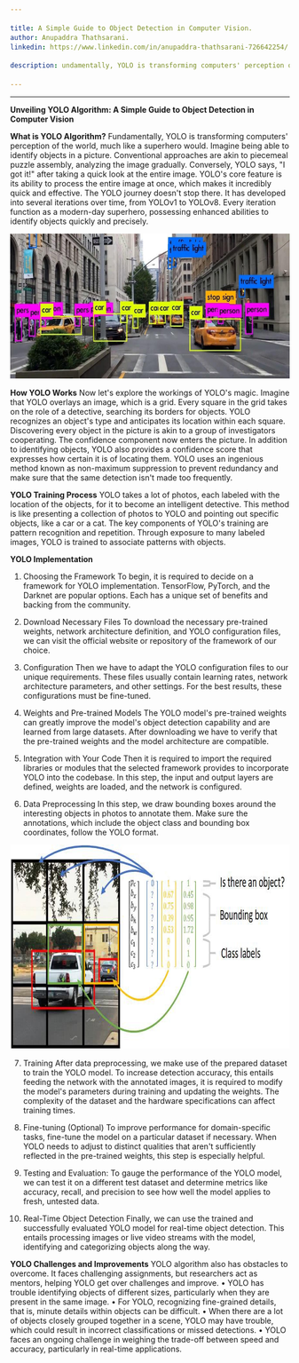 ```yaml
---

title: A Simple Guide to Object Detection in Computer Vision.
author: Anupaddra Thathsarani.
linkedin: https://www.linkedin.com/in/anupaddra-thathsarani-726642254/

description: undamentally, YOLO is transforming computers' perception of the world, much like a superhero would. Imagine being able to identify objects in a picture. Conventional approaches are akin to piecemeal puzzle assembly, analyzing the image gradually. Conversely, YOLO says, "I got it!" after taking a quick look at the entire image. YOLO's core feature is its ability to process the entire image at once, which makes it incredibly quick and effective.

---
```

___
**Unveiling YOLO Algorithm: A Simple Guide to Object Detection in Computer Vision**

**What is YOLO Algorithm?**
Fundamentally, YOLO is transforming computers' perception of the world, much like a superhero would. Imagine being able to identify objects in a picture. Conventional approaches are akin to piecemeal puzzle assembly, analyzing the image gradually. Conversely, YOLO says, "I got it!" after taking a quick look at the entire image. YOLO's core feature is its ability to process the entire image at once, which makes it incredibly quick and effective.
The YOLO journey doesn't stop there. It has developed into several iterations over time, from YOLOv1 to YOLOv8. Every iteration function as a modern-day superhero, possessing enhanced abilities to identify objects quickly and precisely.

<img src="/img/at_1_2023_12_15.jpg" height="261" width="640"  />

**How YOLO Works**
Now let's explore the workings of YOLO's magic. Imagine that YOLO overlays an image, which is a grid. Every square in the grid takes on the role of a detective, searching its borders for objects. YOLO recognizes an object's type and anticipates its location within each square. Discovering every object in the picture is akin to a group of investigators cooperating.
The confidence component now enters the picture. In addition to identifying objects, YOLO also provides a confidence score that expresses how certain it is of locating them. YOLO uses an ingenious method known as non-maximum suppression to prevent redundancy and make sure that the same detection isn't made too frequently.

**YOLO Training Process**
YOLO takes a lot of photos, each labeled with the location of the objects, for it to become an intelligent detective. This method is like presenting a collection of photos to YOLO and pointing out specific objects, like a car or a cat. The key components of YOLO's training are pattern recognition and repetition. Through exposure to many labeled images, YOLO is trained to associate patterns with objects. 

**YOLO Implementation**
1.	Choosing the Framework
To begin, it is required to decide on a framework for YOLO implementation. TensorFlow, PyTorch, and the Darknet are popular options. Each has a unique set of benefits and backing from the community.

2.	Download Necessary Files
To download the necessary pre-trained weights, network architecture definition, and YOLO configuration files, we can visit the official website or repository of the framework of our choice.

3.	Configuration
Then we have to adapt the YOLO configuration files to our unique requirements. These files usually contain learning rates, network architecture parameters, and other settings. For the best results, these configurations must be fine-tuned.

4.	Weights and Pre-trained Models
The YOLO model's pre-trained weights can greatly improve the model's object detection capability and are learned from large datasets. After downloading we have to verify that the pre-trained weights and the model architecture are compatible.

5.	Integration with Your Code
Then it is required to import the required libraries or modules that the selected framework provides to incorporate YOLO into the codebase. In this step, the input and output layers are defined, weights are loaded, and the network is configured.

6.	Data Preprocessing 
In this step, we draw bounding boxes around the interesting objects in photos to annotate them. Make sure the annotations, which include the object class and bounding box coordinates, follow the YOLO format.

<img src="/img/at_2_2023_12_15.jpg" height="368" width="867"  />

7.	Training
After data preprocessing, we make use of the prepared dataset to train the YOLO model. To increase detection accuracy, this entails feeding the network with the annotated images, it is required to modify the model's parameters during training and updating the weights. The complexity of the dataset and the hardware specifications can affect training times.

8.	Fine-tuning (Optional)
To improve performance for domain-specific tasks, fine-tune the model on a particular dataset if necessary. When YOLO needs to adjust to distinct qualities that aren't sufficiently reflected in the pre-trained weights, this step is especially helpful.

9.	Testing and Evaluation: 
To gauge the performance of the YOLO model, we can test it on a different test dataset and determine metrics like accuracy, recall, and precision to see how well the model applies to fresh, untested data.

10.	Real-Time Object Detection
Finally, we can use the trained and successfully evaluated YOLO model for real-time object detection. This entails processing images or live video streams with the model, identifying and categorizing objects along the way.

**YOLO Challenges and Improvements**
YOLO algorithm also has obstacles to overcome. It faces challenging assignments, but researchers act as mentors, helping YOLO get over challenges and improve. 
•	YOLO has trouble identifying objects of different sizes, particularly when they are present in the same image.
•	For YOLO, recognizing fine-grained details, that is, minute details within objects can be difficult.
•	When there are a lot of objects closely grouped together in a scene, YOLO may have trouble, which could result in incorrect classifications or missed detections.
•	YOLO faces an ongoing challenge in weighing the trade-off between speed and accuracy, particularly in real-time applications.
